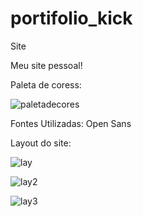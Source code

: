 # portifolio_kick
Site

Meu site pessoal!

Paleta de coress:


![paletadecores](https://user-images.githubusercontent.com/92480034/155624537-a977755f-e18b-4958-ab9e-dd00c00f25af.png)

Fontes Utilizadas: Open Sans

Layout do site:

![lay](https://user-images.githubusercontent.com/92480034/155625036-a4a0601f-3ba4-4fb8-96cc-bf2557998129.png)


![lay2](https://user-images.githubusercontent.com/92480034/155625140-dc5523c2-1676-4e3b-9e89-18ae1cc4ed4c.png)

![lay3](https://user-images.githubusercontent.com/92480034/155625285-0729112c-863f-4f27-9e14-45bbfc120931.png)
